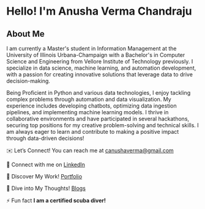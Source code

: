 # Hello! I'm Anusha Verma Chandraju

## About Me
I am currently a Master's student in Information Management at the University of Illinois Urbana-Champaign with a Bachelor's in Computer Science and Engineering from Vellore Institute of Technology previously. I specialize in data science, machine learning, and automation development, with a passion for creating innovative solutions that leverage data to drive decision-making.

Being Proficient in Python and various data technologies, I enjoy tackling complex problems through automation and data visualization. My experience includes developing chatbots, optimizing data ingestion pipelines, and implementing machine learning models. I thrive in collaborative environments and have participated in several hackathons, securing top positions for my creative problem-solving and technical skills. I am always eager to learn and contribute to making a positive impact through data-driven decisions!

✉️ Let’s Connect! 
You can reach me at canushaverma@gmail.com


🤝 Connect with me on [LinkedIn](https://www.linkedin.com/in/anusha-verma-chandraju/)


🌟 Discover My Work! [Portfolio](https://anushavc.github.io/)


📝 Dive into My Thoughts! [Blogs](https://anushavc.medium.com/)

⚡ Fun fact **I am a certified scuba diver!**
